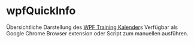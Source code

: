# wpfQuickInfo
Übersichtliche Darstellung des [WPF Training Kalender](https://worldsparkourfamily.ch/kalender/)s
Verfügbar als Google Chrome Browser extension oder Script zum manuellen ausführen.
